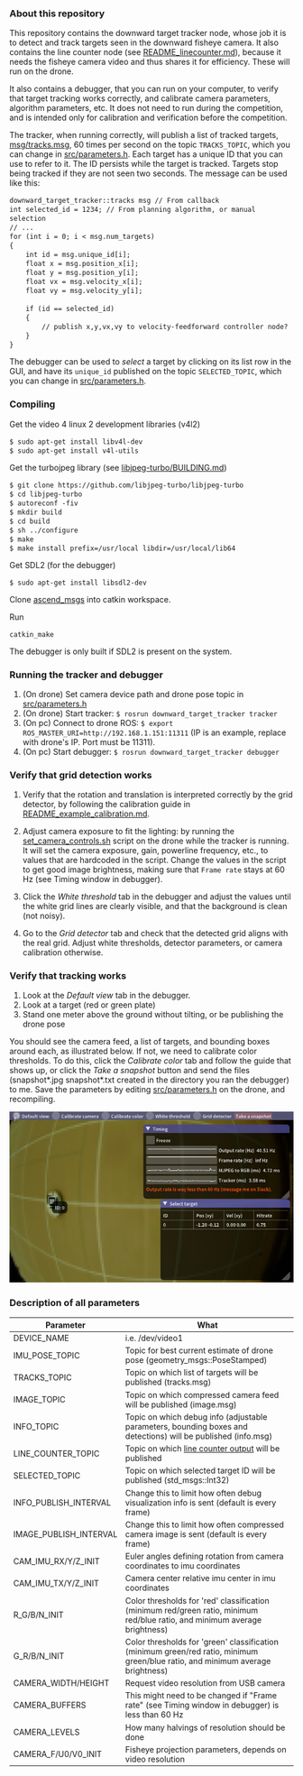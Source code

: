 ### About this repository

This repository contains the downward target tracker node, whose job it is to detect and track targets seen in the downward fisheye camera. It also contains the line counter node (see [README_linecounter.md](README_linecounter.md)), because it needs the fisheye camera video and thus shares it for efficiency. These will run on the drone.

It also contains a debugger, that you can run on your computer, to verify that target tracking works correctly, and calibrate camera parameters, algorithm parameters, etc. It does not need to run during the competition, and is intended only for calibration and verification before the competition.

The tracker, when running correctly, will publish a list of tracked targets, [msg/tracks.msg](msg/tracks.msg), 60 times per second on the topic ```TRACKS_TOPIC```, which you can change in [src/parameters.h](src/parameters.h). Each target has a unique ID that you can use to refer to it. The ID persists while the target is tracked. Targets stop being tracked if they are not seen two seconds. The message can be used like this:

```
downward_target_tracker::tracks msg // From callback
int selected_id = 1234; // From planning algorithm, or manual selection
// ...
for (int i = 0; i < msg.num_targets)
{
    int id = msg.unique_id[i];
    float x = msg.position_x[i];
    float y = msg.position_y[i];
    float vx = msg.velocity_x[i];
    float vy = msg.velocity_y[i];

    if (id == selected_id)
    {
        // publish x,y,vx,vy to velocity-feedforward controller node?
    }
}
```

The debugger can be used to *select* a target by clicking on its list row in the GUI, and have its ```unique_id``` published on the topic ```SELECTED_TOPIC```, which you can change in [src/parameters.h](src/parameters.h).

### Compiling

Get the video 4 linux 2 development libraries (v4l2)
```
$ sudo apt-get install libv4l-dev
$ sudo apt-get install v4l-utils
```

Get the turbojpeg library (see [libjpeg-turbo/BUILDING.md](https://github.com/libjpeg-turbo/libjpeg-turbo/blob/master/BUILDING.md))
```
$ git clone https://github.com/libjpeg-turbo/libjpeg-turbo
$ cd libjpeg-turbo
$ autoreconf -fiv
$ mkdir build
$ cd build
$ sh ../configure
$ make
$ make install prefix=/usr/local libdir=/usr/local/lib64
```

Get SDL2 (for the debugger)
```
$ sudo apt-get install libsdl2-dev
```

Clone [ascend_msgs](https://github.com/AscendNTNU/ascend_msgs) into catkin workspace.

Run
```
catkin_make
```

The debugger is only built if SDL2 is present on the system.

### Running the tracker and debugger

1. (On drone) Set camera device path and drone pose topic in [src/parameters.h](src/parameters.h)
2. (On drone) Start tracker: ```$ rosrun downward_target_tracker tracker```
3. (On pc) Connect to drone ROS: ```$ export ROS_MASTER_URI=http://192.168.1.151:11311```
(IP is an example, replace with drone's IP. Port must be 11311).
4. (On pc) Start debugger: ```$ rosrun downward_target_tracker debugger```

### Verify that grid detection works

1. Verify that the rotation and translation is interpreted correctly by the grid detector, by following the calibration guide in [README_example_calibration.md](README_example_calibration.md).

2. Adjust camera exposure to fit the lighting: by running the [set_camera_controls.sh](/set_camera_controls.sh) script on the drone while the tracker is running. It will set the camera exposure, gain, powerline frequency, etc., to values that are hardcoded in the script. Change the values in the script to get good image brightness, making sure that ```Frame rate``` stays at 60 Hz (see Timing window in debugger).

3. Click the *White threshold* tab in the debugger and adjust the values until the white grid lines are clearly visible, and that the background is clean (not noisy).

4. Go to the *Grid detector* tab and check that the detected grid aligns with the real grid. Adjust white thresholds, detector parameters, or camera calibration otherwise.

### Verify that tracking works

1. Look at the *Default view* tab in the debugger.
2. Look at a target (red or green plate)
3. Stand one meter above the ground without tilting, or be publishing the drone pose

You should see the camera feed, a list of targets, and bounding boxes around each, as illustrated below. If not, we need to calibrate color thresholds. To do this, click the *Calibrate color* tab and follow the guide that shows up, or click the *Take a snapshot* button and send the files (snapshot*.jpg snapshot*.txt created in the directory you ran the debugger) to me. Save the parameters by editing [src/parameters.h](src/parameters.h) on the drone, and recompiling.

![](readme_img1.png)

### Description of all parameters

Parameter   | What
------------|-----
DEVICE_NAME         | i.e. /dev/video1
IMU_POSE_TOPIC      | Topic for best current estimate of drone pose (geometry_msgs::PoseStamped)
TRACKS_TOPIC        | Topic on which list of targets will be published (tracks.msg)
IMAGE_TOPIC         | Topic on which compressed camera feed will be published (image.msg)
INFO_TOPIC          | Topic on which debug info (adjustable parameters, bounding boxes and detections) will be published (info.msg)
LINE_COUNTER_TOPIC  | Topic on which [line counter output](README_linecounter.md) will be published
SELECTED_TOPIC      | Topic on which selected target ID will be published (std_msgs::Int32)
INFO_PUBLISH_INTERVAL | Change this to limit how often debug visualization info is sent (default is every frame)
IMAGE_PUBLISH_INTERVAL | Change this to limit how often compressed camera image is sent (default is every frame)
CAM_IMU_RX/Y/Z_INIT | Euler angles defining rotation from camera coordinates to imu coordinates
CAM_IMU_TX/Y/Z_INIT | Camera center relative imu center in imu coordinates
R_G/B/N_INIT | Color thresholds for 'red' classification (minimum red/green ratio, minimum red/blue ratio, and minimum average brightness)
G_R/B/N_INIT | Color thresholds for 'green' classification (minimum green/red ratio, minimum green/blue ratio, and minimum average brightness)
CAMERA_WIDTH/HEIGHT | Request video resolution from USB camera
CAMERA_BUFFERS | This might need to be changed if "Frame rate" (see Timing window in debugger) is less than 60 Hz
CAMERA_LEVELS | How many halvings of resolution should be done
CAMERA_F/U0/V0_INIT | Fisheye projection parameters, depends on video resolution
